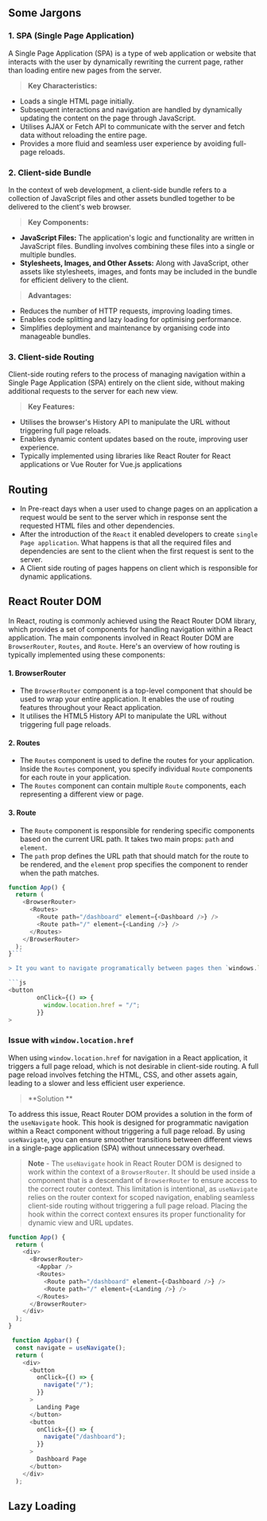 
## Some Jargons

### 1. SPA (Single Page Application)

A Single Page Application (SPA) is a type of web application or website that interacts with the user by dynamically rewriting the current page, rather than loading entire new pages from the server.

>**Key Characteristics:**
- Loads a single HTML page initially.
- Subsequent interactions and navigation are handled by dynamically updating the content on the page through JavaScript.
- Utilises AJAX or Fetch API to communicate with the server and fetch data without reloading the entire page.
- Provides a more fluid and seamless user experience by avoiding full-page reloads.

### 2. Client-side Bundle

In the context of web development, a client-side bundle refers to a collection of JavaScript files and other assets bundled together to be delivered to the client's web browser.

 >**Key Components:**
- **JavaScript Files:** The application's logic and functionality are written in JavaScript files. Bundling involves combining these files into a single or multiple bundles.
- **Stylesheets, Images, and Other Assets:** Along with JavaScript, other assets like stylesheets, images, and fonts may be included in the bundle for efficient delivery to the client.

 >**Advantages:**
- Reduces the number of HTTP requests, improving loading times.
- Enables code splitting and lazy loading for optimising performance.
- Simplifies deployment and maintenance by organising code into manageable bundles.


### 3. Client-side Routing

Client-side routing refers to the process of managing navigation within a Single Page Application (SPA) entirely on the client side, without making additional requests to the server for each new view.

 >**Key Features:**
- Utilises the browser's History API to manipulate the URL without triggering full page reloads.
- Enables dynamic content updates based on the route, improving user experience.
- Typically implemented using libraries like React Router for React applications or Vue Router for Vue.js applications
## Routing

- In Pre-react days when a user used to change pages on an application a request would be sent to the server which in response sent the requested HTML files and other dependencies.
- After the introduction of the `React` it enabled developers to create `single Page application`. What happens is that all the required files and dependencies are sent to the client when the first request is sent to the server. 
- A Client side routing of pages happens on client which is responsible for dynamic applications.

## React Router DOM

In React, routing is commonly achieved using the React Router DOM library, which provides a set of components for handling navigation within a React application. The main components involved in React Router DOM are `BrowserRouter`, `Routes`, and `Route`. Here's an overview of how routing is typically implemented using these components:

#### 1. BrowserRouter
- The `BrowserRouter` component is a top-level component that should be used to wrap your entire application. It enables the use of routing features throughout your React application.
- It utilises the HTML5 History API to manipulate the URL without triggering full page reloads.

#### 2. Routes
- The `Routes` component is used to define the routes for your application. Inside the `Routes` component, you specify individual `Route` components for each route in your application.
- The `Routes` component can contain multiple `Route` components, each representing a different view or page.

#### 3. Route
- The `Route` component is responsible for rendering specific components based on the current URL path. It takes two main props: `path` and `element`.
- The `path` prop defines the URL path that should match for the route to be rendered, and the `element` prop specifies the component to render when the path matches.

```js
function App() {
  return (
    <BrowserRouter>
      <Routes>
        <Route path="/dashboard" element={<Dashboard />} />
        <Route path="/" element={<Landing />} />
      </Routes>
    </BrowserRouter>
  );
}```

> It you want to navigate programatically between pages then `windows.location.href` can to used to change the pages within the application.

```js
<button
        onClick={() => {
          window.location.href = "/";
        }}
>
```

### Issue with `window.location.href`

When using `window.location.href` for navigation in a React application, it triggers a full page reload, which is not desirable in client-side routing. A full page reload involves fetching the HTML, CSS, and other assets again, leading to a slower and less efficient user experience.

>**Solution **

To address this issue, React Router DOM provides a solution in the form of the `useNavigate` hook. This hook is designed for programmatic navigation within a React component without triggering a full page reload. By using `useNavigate`, you can ensure smoother transitions between different views in a single-page application (SPA) without unnecessary overhead.

> **Note** - The `useNavigate` hook in React Router DOM is designed to work within the context of a `BrowserRouter`. It should be used inside a component that is a descendant of `BrowserRouter` to ensure access to the correct router context. This limitation is intentional, as `useNavigate` relies on the router context for scoped navigation, enabling seamless client-side routing without triggering a full page reload. Placing the hook within the correct context ensures its proper functionality for dynamic view and URL updates.


```js
function App() {
  return (
    <div>
      <BrowserRouter>
        <Appbar />
        <Routes>
          <Route path="/dashboard" element={<Dashboard />} />
          <Route path="/" element={<Landing />} />
        </Routes>
      </BrowserRouter>
    </div>
  );
}

 function Appbar() {
  const navigate = useNavigate();
  return (
    <div>
      <button
        onClick={() => {
          navigate("/");
        }}
      >
        Landing Page
      </button>
      <button
        onClick={() => {
          navigate("/dashboard");
        }}
      >
        Dashboard Page
      </button>
    </div>
  );
```

## Lazy Loading
